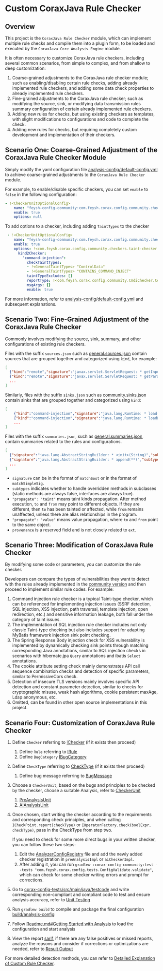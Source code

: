 <!-- Merge custom-checker and plugin-infrastructure

The purpose is to tell developers how to develop a checker


The compiled exception output is located at community/build/reports/tests/test/index.html
-->



# Custom CoraxJava Rule Checker

## Overview

This project is the `CoraxJava Rule Checker` module, which can implement multiple rule checks and compile them into a plugin form, to be loaded and executed by the `CoraxJava Core Analysis Engine` module.

It is often necessary to customize CoraxJava rule checkers, including several common scenarios, from simple to complex, and from shallow to deep customization:
1. Coarse-grained adjustments to the CoraxJava rule checker module; such as enabling/disabling certain rule checks, adding already implemented rule checkers, and adding some data check properties to already implemented rule checkers.
2. Fine-grained adjustments to the CoraxJava rule checker; such as modifying the source, sink, or modifying data transmission rules summary configuration of certain already implemented rule checkers.
3. Adding new rules for checks, but using existing checkers as templates, with slight modifications to configurations and code to complete the check.
4. Adding new rules for checks, but requiring completely custom development and implementation of their checkers.

## Scenario One: Coarse-Grained Adjustment of the CoraxJava Rule Checker Module

Simply modify the yaml configuration file [analysis-config/default-config.yml](../build/analysis-config/default-config.yml) to achieve coarse-grained adjustments to the `CoraxJava Rule Checker` module.

For example, to enable/disable specific checkers, you can set `enable` to `false` in the following configuration:
```yml
- !<CheckerUnitOptionalConfig>
    name: "feysh-config-community:com.feysh.corax.config.community.checkers.httponly-cookie"
    enable: true
    options: null
```

To add options to a checker, including adding `TaintTypes` to the checker
```yaml
 - !<CheckerUnitOptionalConfig>
    name: "feysh-config-community:com.feysh.corax.config.community.checkers.taint-checker"
    enable: true
    options: !<com.feysh.corax.config.community.checkers.taint-checker.Options>
      kind2Checker:
        "command-injection":
          checkTaintTypes:
          - !<GeneralTaintTypes> "ControlData"
          - !<GeneralTaintTypes> "CONTAINS_COMMAND_INJECT"
          taintTypeExcludes: []
          reportType: !<com.feysh.corax.config.community.CmdiChecker.CommandInjection> {}
          msgArgs: {}
          enable: true
```

For more information, refer to [analysis-config/default-config.yml](../build/analysis-config/default-config.yml) and subsequent explanations.

## Scenario Two: Fine-Grained Adjustment of the CoraxJava Rule Checker

Commonly involves modifying the source, sink, summary, and other configurations of existing rule checkers.

Files with the suffix `sources.json` such as [general.sources.json](../corax-config-general/rules/general.sources.json) contain sources that are grouped together and categorized using `kind`, for example:

```json
[
  {"kind":"remote","signature":"javax.servlet.ServletRequest: * getInputStream()","subtypes":false,"arg":"ReturnValue","provenance":"manual","ext":""},
  {"kind":"remote","signature":"javax.servlet.ServletRequest: * getParameter(String)","subtypes":false,"arg":"ReturnValue","provenance":"manual","ext":""},
  ...
]
```

Similarly, files with the suffix `sinks.json` such as [community.sinks.json](../corax-config-community/rules/community.sinks.json) contain sinks that are grouped together and categorized using `kind`:

```json
[
    {"kind":"command-injection","signature":"java.lang.Runtime: * load(String)","subtypes":false,"arg":"Argument[0]","provenance":"ai-manual","ext":""},
    {"kind":"command-injection","signature":"java.lang.Runtime: * loadLibrary(String)","subtypes":false,"arg":"Argument[0]","provenance":"ai-manual","ext":""},
    ...
]

```

Files with the suffix `summaries.json`, such as [general.summaries.json](../corax-config-general/rules/general.summaries.json), contain summaries related to the rules and configurations.

```json
[
  {"signature":"java.lang.AbstractStringBuilder: * <init>(String)","subtypes":true,"argTo":"Argument[this]","propagate":"taint","argFrom":"Argument[0]","provenance":"manual","ext":""},
  {"signature":"java.lang.AbstractStringBuilder: * append(**)","subtypes":true,"argTo":"ReturnValue","propagate":"value","argFrom":"Argument[this]","provenance":"manual","ext":""}
  ...
]
```

- `signature` can be in the format of `matchSoot` or in the format of `matchSimpleSig`.
- `subtypes` indicates whether to handle overridden methods in subclasses (static methods are always false, interfaces are always true).
- `"propagate": "taint"` means taint kinds propagation. After method execution, `to` and `from` may point to different objects. If they are different, then `to` has been tainted or affected, while `from` remains unaffected, unless there are alias relationships in the program.
- `"propagate": "value"` means value propagation, where `to` and `from` point to the same object.
- `provenance` is a reserved field and is not closely related to `ext`.




## Scenario Three: Modification of CoraxJava Rule Checker

By modifying some code or parameters, you can customize the rule checker.

Developers can compare the types of vulnerabilities they want to detect with the rules already implemented in the [community version](feature_diff.md#已开放规则) and then proceed to implement similar rule codes. For example:

1. Command injection rule checker is a typical Taint-type checker, which can be referenced for implementing injection issues (SSRF detection, SQL injection, XSS injection, path traversal, template injection, open redirection, etc.) and sensitive information leakage, both fall under the category of taint issues.
2. The implementation of SQL injection rule checker includes not only classic Taint-type checking but also includes support for adapting MyBatis framework injection sink point checking.
3. The Spring Response Body injection check for XSS vulnerability is implemented by dynamically checking sink points through matching corresponding Java annotations, similar to SQL injection checks in scenarios with hibernate.jpa `Query` annotations and ibatis `Select` annotations.
4. The cookie attribute setting check mainly demonstrates API call sequence combination checks and detection of specific parameters, similar to PermissiveCors check.
5. Detection of insecure TLS versions mainly involves specific API detection and constant parameter detection, similar to checks for cryptographic misuse, weak hash algorithms, cookie persistent maxAge, Ldap anonymous, etc.
6. Omitted, can be found in other open source implementations in this project.



## Scenario Four: Customization of CoraxJava Rule Checker

1. Define `Checker` referring to [IChecker](plugin-infrastructure.md#ichecker) (if it exists then proceed)
   1. Define `Rule` referring to [IRule](plugin-infrastructure.md#irule)
   2. Define `BugCategory` [IBugCategory](plugin-infrastructure.md#ibugcategory)
   
2. Define `CheckType` referring to [CheckType](plugin-infrastructure.md#checktype) (if it exists then proceed)
   
   1. Define bug message referring to [BugMessage](plugin-infrastructure.md#bugmessage)
   
3. Choose a `CheckerUnit`, based on the bugs and principles to be checked by the checker, choose a suitable Analysis, refer to [CheckerUnit](plugin-infrastructure.md#checkerunit)
   1. [PreAnalysisUnit](plugin-infrastructure.md#preanalysisunit)
   2. [AIAnalysisUnit](plugin-infrastructure.md#aianalysisunit)
   
4. Once chosen, start writing the checker according to the requirements and corresponding check principles, and when calling `ICheckPoint.report(checkType)` or `IOperatorFactory.check(boolExpr, checkType)`, pass in the CheckType from step two.

   If you need to check for some more direct bugs in your written checker, you can follow these two steps:

   1. Edit the [AnalyzerConfigRegistry](../corax-config-community/src/main/kotlin/com/feysh/corax/config/community/AnalyzerConfigRegistry.kt) file and add the newly added checker registration in `preAnalysisImpl` or `aiCheckerImpl`.
   2. After adding it, you can run `gradlew :corax-config-community:test --tests "com.feysh.corax.config.tests.ConfigValidate.validate"`, which can check for some checker writing errors and prompt for corrections.

5. Go to [corax-config-tests/src/main/java/testcode](../corax-config-tests/src/main/java/testcode) and write corresponding non-compliant and compliant code to test and ensure analysis accuracy, refer to [Unit Testing](unit-tests.md)

6. Run `gradlew build` to compile and package the final configuration [build/analysis-config](../build/analysis-config)

7. Follow [Readme.md#Getting Started with Analysis](../Readme.md#开始分析) to load the configuration and start analysis

8. View the report [sarif](../build/output/sarif), if there are any false positives or missed reports, analyze the reasons and consider if corrections or optimizations are needed, refer to [Result Output](usage.md#结果输出)

For more detailed detection methods, you can refer to [Detailed Explanation of Custom Rule Checker](checker-detail.md).